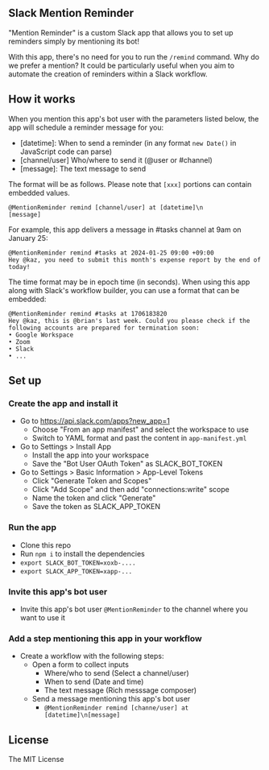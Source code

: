 ## Slack Mention Reminder

"Mention Reminder" is a custom Slack app that allows you to set up reminders simply by mentioning its bot!

With this app, there's no need for you to run the `/remind` command. Why do we prefer a mention? It could be particularly useful when you aim to automate the creation of reminders within a Slack workflow.

## How it works

When you mention this app's bot user with the parameters listed below, the app will schedule a reminder message for you:

- [datetime]: When to send a reminder (in any format `new Date()` in JavaScript code can parse)
- [channel/user] Who/where to send it (@user or #channel)
- [message]: The text message to send

The format will be as follows. Please note that `[xxx]` portions can contain embedded values.

```
@MentionReminder remind [channel/user] at [datetime]\n
[message]
```

For example, this app delivers a message in #tasks channel at 9am on January 25:

```
@MentionReminder remind #tasks at 2024-01-25 09:00 +09:00
Hey @kaz, you need to submit this month's expense report by the end of today!
```

The time format may be in epoch time (in seconds). When using this app along with Slack's workflow builder, you can use a format that can be embedded:

```
@MentionReminder remind #tasks at 1706183820
Hey @kaz, this is @brian's last week. Could you please check if the following accounts are prepared for termination soon:
• Google Workspace
• Zoom
• Slack
• ...
```

## Set up

### Create the app and install it

- Go to https://api.slack.com/apps?new_app=1
  - Choose "From an app manifest" and select the workspace to use
  - Switch to YAML format and past the content in `app-manifest.yml`
- Go to Settings > Install App
  - Install the app into your workspace
  - Save the "Bot User OAuth Token" as SLACK_BOT_TOKEN
- Go to Settings > Basic Information > App-Level Tokens
  - Click "Generate Token and Scopes"
  - Click "Add Scope" and then add "connections:write" scope
  - Name the token and click "Generate"
  - Save the token as SLACK_APP_TOKEN

### Run the app

- Clone this repo
- Run `npm i` to install the dependencies
- `export SLACK_BOT_TOKEN=xoxb-....`
- `export SLACK_APP_TOKEN=xapp-...`

### Invite this app's bot user

- Invite this app's bot user `@MentionReminder` to the channel where you want to use it

### Add a step mentioning this app in your workflow

- Create a workflow with the following steps:
  - Open a form to collect inputs
    - Where/who to send (Select a channel/user)
    - When to send (Date and time)
    - The text message (Rich messsage composer)
  - Send a message mentioning this app's bot user
    - `@MentionReminder remind [channe/user] at [datetime]\n[message]`

## License

The MIT License
